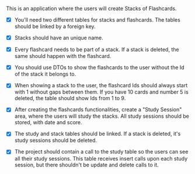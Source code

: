 This is an application where the users will create Stacks of Flashcards.
- [x] You'll need two different tables for stacks and flashcards. The tables
should be linked by a foreign key.
- [x] Stacks should have an unique name.
- [x] Every flashcard needs to be part of a stack. If a stack is deleted, the
same should happen with the flashcard.
- [x] You should use DTOs to show the flashcards to the user without the Id
of the stack it belongs to.
- [x] When showing a stack to the user, the flashcard Ids should always start
with 1 without gaps between them. If you have 10 cards and number 5 is deleted,
the table should show Ids from 1 to 9.
- [x] After creating the flashcards functionalities, create a "Study Session"
area, where the users will study the stacks. All study sessions should be
stored, with date and score.
- [x] The study and stack tables should be linked. If a stack is deleted, it's
study sessions should be deleted.
- [x] The project should contain a call to the study table so the users can see
all their study sessions. This table receives insert calls upon each study
session, but there shouldn't be update and delete calls to it.

